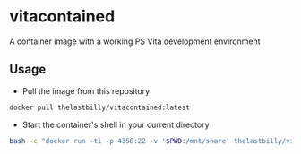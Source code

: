 # vitacontained
A container image with a working PS Vita development environment

## Usage
- Pull the image from this repository
```bash
docker pull thelastbilly/vitacontained:latest
``` 

- Start the container's shell in your current directory
```bash
bash -c "docker run -ti -p 4358:22 -v '$PWD:/mnt/share' thelastbilly/vitacontained:latest"
```
